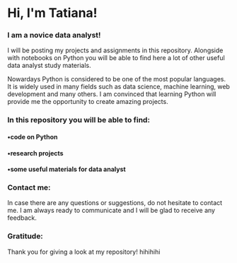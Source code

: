 # Hi, I'm Tatiana!

### I am a novice data analyst!

I will be posting my projects and assignments in this repository. Alongside with notebooks on Python you will be able to find here a lot of other useful data analyst study materials.

Nowardays Python is considered to be one of the most popular languages. It is widely used in many fields such as data science, machine learning, web development and many others. I am convinced that learning Python will provide me the opportunity to create amazing projects.


### In this repository you will be able to find:
#### •code on Python
#### •research projects
#### •some useful materials for data analyst

### Contact me:
In case there are any questions or suggestions, do not hesitate to contact me. I am always ready to communicate and I will be glad to receive any feedback.

### Gratitude:
Thank you for giving a look at my repository!
hihihihi
